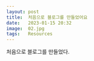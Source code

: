 ```yaml
---
layout: post
title:  처음으로 블로그를 만들었어요 
date:   2023-01-15 20:32
image:  02.jpg
tags:   Resources
---
```

처음으로 블로그를 만들었다.